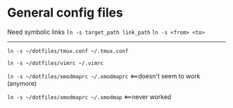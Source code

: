 # General config files

Need symbolic links
`ln -s target_path link_path`
`ln -s <from> <to>`

-----------

`ln -s ~/dotfiles/tmux.conf ~/.tmux.conf`

`ln -s ~/dotfiles/vimrc ~/.vimrc`

`ln -s ~/dotfiles/xmodmaprc ~/.xmodmaprc` <==doesn't seem to work (anymore)

`ln -s ~/dotfiles/xmodmaprc ~/.xmodmap`  <==never worked
